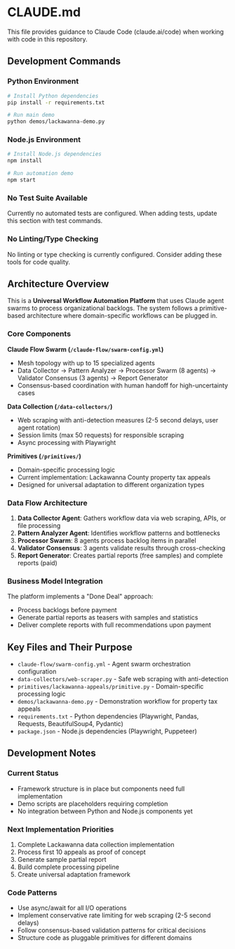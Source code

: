# CLAUDE.md

This file provides guidance to Claude Code (claude.ai/code) when working with code in this repository.

## Development Commands

### Python Environment
```bash
# Install Python dependencies
pip install -r requirements.txt

# Run main demo
python demos/lackawanna-demo.py
```

### Node.js Environment  
```bash
# Install Node.js dependencies
npm install

# Run automation demo
npm start
```

### No Test Suite Available
Currently no automated tests are configured. When adding tests, update this section with test commands.

### No Linting/Type Checking
No linting or type checking is currently configured. Consider adding these tools for code quality.

## Architecture Overview

This is a **Universal Workflow Automation Platform** that uses Claude agent swarms to process organizational backlogs. The system follows a primitive-based architecture where domain-specific workflows can be plugged in.

### Core Components

**Claude Flow Swarm (`/claude-flow/swarm-config.yml`)**
- Mesh topology with up to 15 specialized agents
- Data Collector → Pattern Analyzer → Processor Swarm (8 agents) → Validator Consensus (3 agents) → Report Generator
- Consensus-based coordination with human handoff for high-uncertainty cases

**Data Collection (`/data-collectors/`)**
- Web scraping with anti-detection measures (2-5 second delays, user agent rotation)
- Session limits (max 50 requests) for responsible scraping
- Async processing with Playwright

**Primitives (`/primitives/`)**
- Domain-specific processing logic
- Current implementation: Lackawanna County property tax appeals
- Designed for universal adaptation to different organization types

### Data Flow Architecture

1. **Data Collector Agent**: Gathers workflow data via web scraping, APIs, or file processing
2. **Pattern Analyzer Agent**: Identifies workflow patterns and bottlenecks  
3. **Processor Swarm**: 8 agents process backlog items in parallel
4. **Validator Consensus**: 3 agents validate results through cross-checking
5. **Report Generator**: Creates partial reports (free samples) and complete reports (paid)

### Business Model Integration

The platform implements a "Done Deal" approach:
- Process backlogs before payment
- Generate partial reports as teasers with samples and statistics
- Deliver complete reports with full recommendations upon payment

## Key Files and Their Purpose

- `claude-flow/swarm-config.yml` - Agent swarm orchestration configuration
- `data-collectors/web-scraper.py` - Safe web scraping with anti-detection
- `primitives/lackawanna-appeals/primitive.py` - Domain-specific processing logic
- `demos/lackawanna-demo.py` - Demonstration workflow for property tax appeals
- `requirements.txt` - Python dependencies (Playwright, Pandas, Requests, BeautifulSoup4, Pydantic)
- `package.json` - Node.js dependencies (Playwright, Puppeteer)

## Development Notes

### Current Status
- Framework structure is in place but components need full implementation
- Demo scripts are placeholders requiring completion
- No integration between Python and Node.js components yet

### Next Implementation Priorities
1. Complete Lackawanna data collection implementation
2. Process first 10 appeals as proof of concept
3. Generate sample partial report
4. Build complete processing pipeline
5. Create universal adaptation framework

### Code Patterns
- Use async/await for all I/O operations
- Implement conservative rate limiting for web scraping (2-5 second delays)
- Follow consensus-based validation patterns for critical decisions
- Structure code as pluggable primitives for different domains